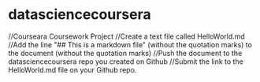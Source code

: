 # datasciencecoursera
//Courseara Coursework Project
//Create a text file called HelloWorld.md
//Add the line "## This is a markdown file" (without the quotation marks) to the document (without the quotation marks)
//Push the document to the datasciencecoursera repo you created on Github
//Submit the link to the HelloWorld.md file on your Github repo.
